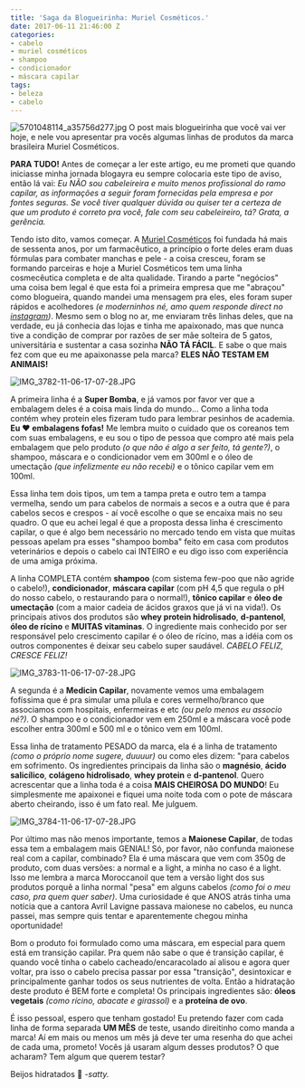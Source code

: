 ```yaml
---
title: 'Saga da Blogueirinha: Muriel Cosméticos.'
date: 2017-06-11 21:46:00 Z
categories:
- cabelo
- muriel cosméticos
- shampoo
- condicionador
- máscara capilar
tags:
- beleza
- cabelo
---
```


![5701048114_a35756d277.jpg](/uploads/5701048114_a35756d277.jpg)
O post mais blogueirinha que você vai ver hoje, e nele vou apresentar pra vocês algumas linhas de produtos da marca brasileira Muriel Cosméticos.

**PARA TUDO!** Antes de começar a ler este artigo, eu me prometi que quando iniciasse minha jornada blogayra eu sempre colocaria este tipo de aviso, então lá vai: *Eu NÃO sou cabeleireira e muito menos profissional do ramo capilar, as informações a seguir foram fornecidas pela empresa e por fontes seguras. Se você tiver qualquer dúvida ou quiser ter a certeza de que um produto é correto pra você, fale com seu cabeleireiro, tá? Grata, a gerência.*

Tendo isto dito, vamos começar. A [Muriel Cosméticos](http://www.muriel.com.br/) foi fundada há mais de sessenta anos, por um farmacêutico, a princípio o forte deles eram duas fórmulas para combater manchas e pele - a coisa cresceu, foram se formando parceiras e hoje a Muriel Cosméticos tem uma linha cosmecêutica completa e de alta qualidade. Tirando a parte "negócios" uma coisa bem legal é que esta foi a primeira empresa que me "abraçou" como blogueira, quando mandei uma mensagem pra eles, eles foram super rápidos e acolhedores *(e moderninhos né, amo quem responde direct no [instagram](https://www.instagram.com/muriel_cosmeticos_oficial/))*. Mesmo sem o blog no ar, me enviaram três linhas deles, que na verdade, eu já conhecia das lojas e tinha me apaixonado, mas que nunca tive a condição de comprar por razões de ser mãe solteira de 5 gatos, universitária e sustentar a casa sozinha **NÃO TÁ FÁCIL**. E sabe o que mais fez com que eu me apaixonasse pela marca? **ELES NÃO TESTAM EM ANIMAIS!**

![IMG_3782-11-06-17-07-28.JPG](/uploads/IMG_3782-11-06-17-07-28.JPG)

A primeira linha é a **Super Bomba**, e já vamos por favor ver que a embalagem deles é a coisa mais linda do mundo... Como a linha toda contém whey protein eles fizeram tudo para lembrar pesinhos de academia. **Eu ❤ embalagens fofas!** Me lembra muito o cuidado que os coreanos tem com suas embalagens, e eu sou o tipo de pessoa que compro até mais pela embalagem que pelo produto *(o que não é algo a ser feito, tá gente?)*, o shampoo, máscara e o condicionador vem em 300ml e o óleo de umectação *(que infelizmente eu não recebi)* e o tônico capilar vem em 100ml.

Essa linha tem dois tipos, um tem a tampa preta e outro tem a tampa vermelha, sendo um para cabelos de normais a secos e a outra que é para cabelos secos e crespos - aí você escolhe o que se encaixa mais no seu quadro. O que eu achei legal é que a proposta dessa linha é crescimento capilar, o que é algo bem necessário no mercado tendo em vista que muitas pessoas apelam pra esses "shampoo bomba" feito em casa com produtos veterinários e depois o cabelo cai INTEIRO e eu digo isso com experiência de uma amiga próxima. 

A linha COMPLETA contém **shampoo** (com sistema few-poo que não agride o cabelo!), **condicionador**, **máscara capilar** (com pH 4,5 que regula o pH do nosso cabelo, o restaurando para o normal!), **tônico capilar** e **óleo de umectação** (com a maior cadeia de ácidos graxos que já vi na vida!). Os principais ativos dos produtos são **whey protein hidrolisado**, **d-pantenol**, **óleo de rícino** e **MUITAS vitaminas**. O ingrediente mais conhecido por ser responsável pelo crescimento capilar é o óleo de rícino, mas a idéia com os outros componentes é deixar seu cabelo super saudável. *CABELO FELIZ, CRESCE FELIZ!*

![IMG_3783-11-06-17-07-28.JPG](/uploads/IMG_3783-11-06-17-07-28.JPG)

A segunda é a **Medicin Capilar**, novamente vemos uma embalagem fofíssima que é pra simular uma pílula e cores vermelho/branco que associamos com hospitais, enfermeiras e etc *(ou pelo menos eu associo né?)*. O shampoo e o condicionador vem em 250ml e a máscara você pode escolher entra 300ml e 500 ml e o tônico vem em 100ml.

Essa linha de tratamento PESADO da marca, ela é a linha de tratamento *(como o próprio nome sugere, duuuur)* ou como eles dizem: "para cabelos em sofrimento. Os ingredientes principais da linha são o **magnésio**, **ácido salicílico**, **colágeno hidrolisado**, **whey protein** e **d-pantenol**. Quero acrescentar que a linha toda é a coisa **MAIS CHEIROSA DO MUNDO**! Eu simplesmente me apaixonei e fiquei uma noite toda com o pote de máscara aberto cheirando, isso é um fato real. Me julguem.

![IMG_3784-11-06-17-07-28.JPG](/uploads/IMG_3784-11-06-17-07-28.JPG)

Por último mas não menos importante, temos a **Maionese Capilar**, de todas essa tem a embalagem mais GENIAL! Só, por favor, não confunda maionese real com a capilar, combinado? Ela é uma máscara que vem com 350g de produto, com duas versões: a normal e a light, a minha no caso é a light. Isso me lembra a marca Moroccanoil que tem a versão light dos sus produtos porquê a linha normal "pesa" em alguns cabelos *(como foi o meu caso, pra quem quer saber)*. Uma curiosidade é que ANOS atrás tinha uma notícia que a cantora Avril Lavigne passava maionese no cabelos, eu nunca passei, mas sempre quis tentar e aparentemente chegou minha oportunidade!

Bom o produto foi formulado como uma máscara, em especial para quem está em transição capilar. Pra quem não sabe o que é transição capilar, é quando você tinha o cabelo cacheado/encaracolado aí alisou e agora quer voltar, pra isso o cabelo precisa passar por essa "transição", desintoxicar e principalmente ganhar todos os seus nutrientes de volta. Então a hidratação deste produto é BEM forte e completa! Os principais ingredientes são: **óleos vegetais** *(como rícino, abacate e girassol)* e a **proteína de ovo**.

É isso pessoal, espero que tenham gostado! Eu pretendo fazer com cada linha de forma separada **UM MÊS** de teste, usando direitinho como manda a marca! Aí em mais ou menos um mês já deve ter uma resenha do que achei de cada uma, prometo! Vocês já usaram algum desses produtos? O que acharam? Tem algum que querem testar?

Beijos hidratados 💋
*-satty.*